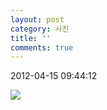 ```yaml
---
layout: post
category: 사진
title: ''
comments: true
---
```

2012-04-15 09:44:12


  

![][link0]

  


[link0]:https://t1.daumcdn.net/cfile/tistory/190847504F8A19D221
